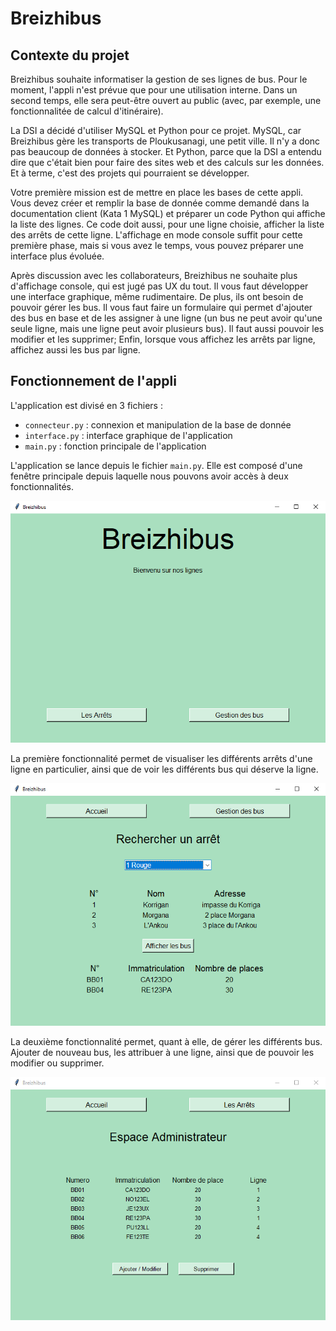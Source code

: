 # Breizhibus

## Contexte du projet

Breizhibus souhaite informatiser la gestion de ses lignes de bus. Pour le moment, l'appli n'est prévue que pour une utilisation interne. Dans un second temps, elle sera peut-être ouvert au public (avec, par exemple, une fonctionnalitée de calcul d'itinéraire).

La DSI a décidé d'utiliser MySQL et Python pour ce projet. MySQL, car Breizhibus gère les transports de Ploukusanagi, une petit ville. Il n'y a donc pas beaucoup de données à stocker. Et Python, parce que la DSI a entendu dire que c'était bien pour faire des sites web et des calculs sur les données. Et à terme, c'est des projets qui pourraient se développer.

Votre première mission est de mettre en place les bases de cette appli. Vous devez créer et remplir la base de donnée comme demandé dans la documentation client (Kata 1 MySQL) et préparer un code Python qui affiche la liste des lignes. Ce code doit aussi, pour une ligne choisie, afficher la liste des arrêts de cette ligne. L'affichage en mode console suffit pour cette première phase, mais si vous avez le temps, vous pouvez préparer une interface plus évoluée.

Après discussion avec les collaborateurs, Breizhibus ne souhaite plus d'affichage console, qui est jugé pas UX du tout. Il vous faut développer une interface graphique, même rudimentaire. De plus, ils ont besoin de pouvoir gérer les bus. Il vous faut faire un formulaire qui permet d'ajouter des bus en base et de les assigner à une ligne (un bus ne peut avoir qu'une seule ligne, mais une ligne peut avoir plusieurs bus). Il faut aussi pouvoir les modifier et les supprimer; Enfin, lorsque vous affichez les arrêts par ligne, affichez aussi les bus par ligne.

## Fonctionnement de l'appli

L'application est divisé en 3 fichiers :

* `connecteur.py` : connexion et manipulation de la base de donnée
* `interface.py` : interface graphique de l'application
* `main.py` : fonction principale de l'application

L'application se lance depuis le fichier `main.py`. Elle est composé d'une fenêtre principale depuis laquelle nous pouvons avoir accès à deux fonctionnalités.

![fenetre principale](https://github.com/PaulSabia/Breizhibus/blob/main/images/fenetre1.PNG)

La première fonctionnalité permet de visualiser les différents arrêts d'une ligne en particulier, ainsi que de voir les différents bus qui déserve la ligne.

![fenetre secondaire](https://github.com/PaulSabia/Breizhibus/blob/main/images/fenetre2.PNG)

La deuxième fonctionnalité permet, quant à elle, de gérer les différents bus. Ajouter de nouveau bus, les attribuer à une ligne, ainsi que de pouvoir les modifier ou supprimer.

![fenetre tertiaire](https://github.com/PaulSabia/Breizhibus/blob/main/images/fenetre3.PNG)



